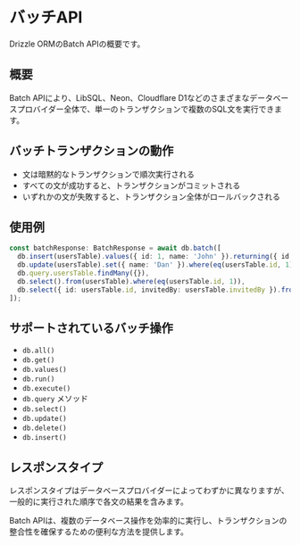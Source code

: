 # バッチAPI

Drizzle ORMのBatch APIの概要です。

## 概要

Batch APIにより、LibSQL、Neon、Cloudflare D1などのさまざまなデータベースプロバイダー全体で、単一のトランザクションで複数のSQL文を実行できます。

## バッチトランザクションの動作

- 文は暗黙的なトランザクションで順次実行される
- すべての文が成功すると、トランザクションがコミットされる
- いずれかの文が失敗すると、トランザクション全体がロールバックされる

## 使用例

```typescript
const batchResponse: BatchResponse = await db.batch([
  db.insert(usersTable).values({ id: 1, name: 'John' }).returning({ id: usersTable.id }),
  db.update(usersTable).set({ name: 'Dan' }).where(eq(usersTable.id, 1)),
  db.query.usersTable.findMany({}),
  db.select().from(usersTable).where(eq(usersTable.id, 1)),
  db.select({ id: usersTable.id, invitedBy: usersTable.invitedBy }).from(usersTable),
]);
```

## サポートされているバッチ操作

- `db.all()`
- `db.get()`
- `db.values()`
- `db.run()`
- `db.execute()`
- `db.query` メソッド
- `db.select()`
- `db.update()`
- `db.delete()`
- `db.insert()`

## レスポンスタイプ

レスポンスタイプはデータベースプロバイダーによってわずかに異なりますが、一般的に実行された順序で各文の結果を含みます。

Batch APIは、複数のデータベース操作を効率的に実行し、トランザクションの整合性を確保するための便利な方法を提供します。
